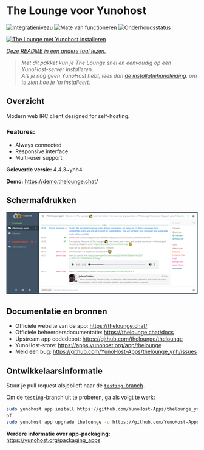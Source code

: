 <!--
NB: Deze README is automatisch gegenereerd door <https://github.com/YunoHost/apps/tree/master/tools/readme_generator>
Hij mag NIET handmatig aangepast worden.
-->

# The Lounge voor Yunohost

[![Integratieniveau](https://apps.yunohost.org/badge/integration/thelounge)](https://ci-apps.yunohost.org/ci/apps/thelounge/)
![Mate van functioneren](https://apps.yunohost.org/badge/state/thelounge)
![Onderhoudsstatus](https://apps.yunohost.org/badge/maintained/thelounge)

[![The Lounge met Yunohost installeren](https://install-app.yunohost.org/install-with-yunohost.svg)](https://install-app.yunohost.org/?app=thelounge)

*[Deze README in een andere taal lezen.](./ALL_README.md)*

> *Met dit pakket kun je The Lounge snel en eenvoudig op een YunoHost-server installeren.*  
> *Als je nog geen YunoHost hebt, lees dan [de installatiehandleiding](https://yunohost.org/install), om te zien hoe je 'm installeert.*

## Overzicht

Modern web IRC client designed for self-hosting. 

### Features:

- Always connected
- Responsive interface
- Multi-user support

**Geleverde versie:** 4.4.3~ynh4

**Demo:** <https://demo.thelounge.chat/>

## Schermafdrukken

![Schermafdrukken van The Lounge](./doc/screenshots/thelounge-screenshot.png)

## Documentatie en bronnen

- Officiele website van de app: <https://thelounge.chat/>
- Officiele beheerdersdocumentatie: <https://thelounge.chat/docs>
- Upstream app codedepot: <https://github.com/thelounge/thelounge>
- YunoHost-store: <https://apps.yunohost.org/app/thelounge>
- Meld een bug: <https://github.com/YunoHost-Apps/thelounge_ynh/issues>

## Ontwikkelaarsinformatie

Stuur je pull request alsjeblieft naar de [`testing`-branch](https://github.com/YunoHost-Apps/thelounge_ynh/tree/testing).

Om de `testing`-branch uit te proberen, ga als volgt te werk:

```bash
sudo yunohost app install https://github.com/YunoHost-Apps/thelounge_ynh/tree/testing --debug
of
sudo yunohost app upgrade thelounge -u https://github.com/YunoHost-Apps/thelounge_ynh/tree/testing --debug
```

**Verdere informatie over app-packaging:** <https://yunohost.org/packaging_apps>
